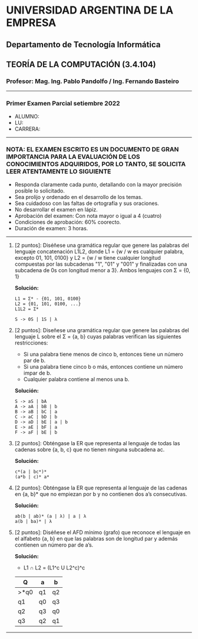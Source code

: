 # UNIVERSIDAD ARGENTINA DE LA EMPRESA

## Departamento de Tecnología Informática

## TEORÍA DE LA COMPUTACIÓN (3.4.104)

### Profesor: Mag. Ing. Pablo Pandolfo / Ing. Fernando Basteiro

---

### Primer Examen Parcial setiembre 2022

* ALUMNO:  
* LU:
* CARRERA:

---

### NOTA: EL EXAMEN ESCRITO ES UN DOCUMENTO DE GRAN IMPORTANCIA PARA LA EVALUACIÓN DE LOS CONOCIMIENTOS ADQUIRIDOS, POR LO TANTO, SE SOLICITA LEER ATENTAMENTE LO SIGUIENTE

* Responda claramente cada punto, detallando con la mayor precisión posible lo solicitado.
* Sea prolijo y ordenado en el desarrollo de los temas.
* Sea cuidadoso con las faltas de ortografía y sus oraciones.
* No desarrollar el examen en lápiz.
* Aprobación del examen: Con nota mayor o igual a 4 (cuatro)
* Condiciones de aprobación: 60% coorecto.
* Duración de examen: 3 horas.

---

1. [2 puntos]: Diséñese una gramática regular que genere las palabras del lenguaje concatenación L1L2, donde L1 = {w / w es cualquier palabra, excepto 01, 101, 0100} y L2 = {w / w tiene cualquier longitud compuestas por las subcadenas "1", "01" y "001" y finalizadas con una subcadena de 0s con longitud menor a 3}. Ambos lenguajes con Σ = {0, 1}

    **Solución:**

    ```grammar
    L1 = Σ* - {01, 101, 0100}
    L2 = {01, 101, 0100, ...}
    L1L2 = Σ*

    S -> 0S | 1S | λ
    ```

1. [2 puntos]: Diseñese una gramática regular que genere las palabras del lenguaje L sobre el Σ = {a, b} cuyas palabras verifican las siguientes restricciones:
    * Si una palabra tiene menos de cinco b, entonces tiene un número par de b.
    * Si una palabra tiene cinco b o más, entonces contiene un número impar de b.
    * Cualquier palabra contiene al menos una b.

    **Solución:**

    ```grammar
    S -> aS | bA
    A -> aA | bB | b
    B -> aB | bC | a
    C -> aC | bD | b
    D -> aD | bE | a | b
    E -> aE | bF | a
    F -> aF | bE | b
    ```

1. [2 puntos]: Obténgase la ER que representa al lenguaje de todas las cadenas sobre {a, b, c} que no tienen ninguna subcadena ac.

    **Solución:**

    ```plain
    c*(a | bc*)*
    (a*b | c)* a*
    ```

1. [2 puntos]: Obténgase la ER que representa al lenguaje de las cadenas en {a, b}* que no empiezan por b y no contienen dos a’s consecutivas.

    **Solución:**

    ```plain
    ab(b | ab)* (a | λ) | a | λ
    a(b | ba)* | λ
    ```

1. [2 puntos]: Diséñese el AFD mínimo (grafo) que reconoce el lenguaje en el alfabeto {a, b} en que las palabras son de longitud par y además contienen un número par de a’s.

    **Solución:**

    * L1 ∩ L2 = (L1^c U L2^c)^c

    | Q | a | b |
    | -- | -- | -- |
    | >*q0 | q1 | q2 |
    | q1 | q0 | q3 |
    | q2 | q3 | q0 |
    | q3 | q2 | q1 |

---
